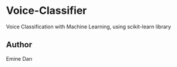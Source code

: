 # Voice-Classifier
Voice Classification with Machine Learning, using scikit-learn library
## Author
Emine Darı
